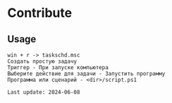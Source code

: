 # Contribute
## Usage
```
win + r -> taskschd.msc
Создать простую задачу  
Триггер - При запуске компьютера  
Выберите действие для задачи - Запустить программу  
Программа или сценарий - <dir>/script.ps1  
```

`Last update: 2024-06-08`
